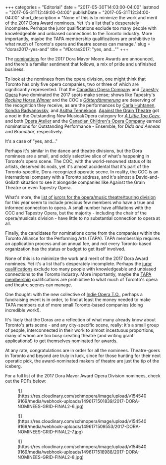 +++
categories = "Editorial"
date = "2017-05-30T14:03:00-04:00"
lastmod = "2017-05-31T12:49:00-04:00"
publishDate = "2017-05-31T12:34:00-04:00"
short_description = "None of this is to minimize the work and merit of the 2017 Dora Award nominees. Yet it's a list that's desperately incomplete. Perhaps the juror qualifications exclude too many people with knowledgeable and unbiased connections to the Toronto industry. More importantly, maybe the TAPA membership qualifications are prohibitive to what much of Toronto's opera and theatre scenes can manage."
slug = "doras2017-yes-and"
title = "#Doras2017: &quot;yes, and...&quot;"
+++

The [nominations](https://tapa.ca/blog/announcement-nominations-for-the-38th-annual-dora-mavor-moore-awards-announced-tapa/) for the 2017 Dora Mavor Moore Awards are announced, and there's a familiar sentiment that follows, a mix of pride and unfinished business.

To look at the nominees from the opera division, one might think that Toronto has only five opera companies, two or three of which are significantly represented. That the [Canadian Opera Company](/scene/companies/canadian-opera-company/) and [Tapestry Opera](/scene/companies/tapestry-opera/) have dominated the 2017 spots make sense; shows like Tapestry's [*Rocking Horse Winner*](/in-review-rocking-horse-winner/) and the COC's [*Götterdämmerung*](/in-review-gotterdammerung-at-the-coc/) are deserving of the recognition they receive, as are the performances by [Carla Huhtanen](/scene/people/carla-huhtanen/), [Sondra Radvanovsky](/talking-with-singers-sondra-radvanovsky/), and [Asitha Tennekoon](/scene/people/asitha-tennekoon/). [Against the Grain Theatre](/scene/companies/against-the-grain-theatre/) got a nod in the Outstanding New Musical/Opera category for [*A Little Too Cozy*](/in-review-a-little-too-cozy/), and both [Opera Atelier](/scene/companies/opera-atelier/) and the [Canadian Children's Opera Company](/scene/companies/canadian-childrens-opera-company/) earned nominations for Outstanding Performance - Ensemble, for *Dido and Aeneas* and *Brundibar*, respectively.

It's a case of "yes, and..." 

Perhaps it's similar in the dance and theatre divisions, but the Dora nominees are a small, and oddly selective slice of what's happening in Toronto's opera scene. The COC, with the world-renowned status of its artists, deserved its nods, yet it's almost accidental that it's part of the Toronto-specific, Dora-recognized operatic scene. In reality, the COC is an international company with a Toronto address, and it's almost a David-and-Goliath situation to see it alongside companies like Against the Grain Theatre or even Tapestry Opera.

What's more, the [list of jurors for the opera/music theatre/touring division](https://tapa.ca/dora-awards/201718-awards/jurors/) for this year seem to include precious few members who have a true and informed connection to opera. A small number have affiliations with the COC and Tapestry Opera, but the majority - including the chair of the opera/musicals division - have little to no substantial connection to opera at all.

Finally, the candidates for nominations come from the companies within the Toronto Alliance for the Performing Arts (TAPA). TAPA membership requires an application process and an annual fee, and not every Toronto-based organization has the status or budget to get itself involved.

None of this is to minimize the work and merit of the 2017 Dora Award nominees. Yet it's a list that's desperately incomplete. Perhaps the [juror qualifications](https://tapa.ca/dora-awards/about/jurors/) exclude too many people with knowledgeable and unbiased connections to the Toronto industry. More importantly, maybe the [TAPA membership](https://tapa.ca/membership/apply/) qualifications are prohibitive to what much of Toronto's opera and theatre scenes can manage.

One thought: with the new collective of [Indie Opera T.O.](/scene/companies/indie-opera-to/), perhaps a fundraising event is in order, to find at least the money needed to make TAPA members out of more small Toronto-based companies (doing incredible work!).

It's likely that the Doras are a reflection of what many already know about Toronto's arts scene - and any city-specific scene, really: it's a small group of people, interconnected in their work to almost incestuous proportions, many of whom are too busy creating theatre (and writing grant applications!) to get themselves nominated for awards.

At any rate, congratulations are in order for all the nominees. Theatre-goers in Toronto and beyond are truly in luck, since for those hunting for their next operatic pick, the award-nominated makers of theatre are just the tip of the iceberg.

For a full list of the 2017 Dora Mavor Award Opera Division nominees, check out the PDFs below:

<figure data-type="image">
![](https://res.cloudinary.com/schmopera/image/upload/v1545409169/media/webhook-uploads/1496171501839/2017-DORA-NOMINEES-GRID-FINAL2-6.jpg)
</figure>

<figure data-type="image">
![](https://res.cloudinary.com/schmopera/image/upload/v1545409169/media/webhook-uploads/1496171509553/2017-DORA-NOMINEES-GRID-FINAL2-7.jpg)
</figure>

<figure data-type="image">
![](https://res.cloudinary.com/schmopera/image/upload/v1545409169/media/webhook-uploads/1496171518988/2017-DORA-NOMINEES-GRID-FINAL2-8.jpg)
</figure>
